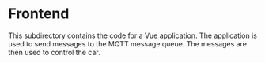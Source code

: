 # Frontend
This subdirectory contains the code for a Vue application.
The application is used to send messages to the MQTT message queue.
The messages are then used to control the car.